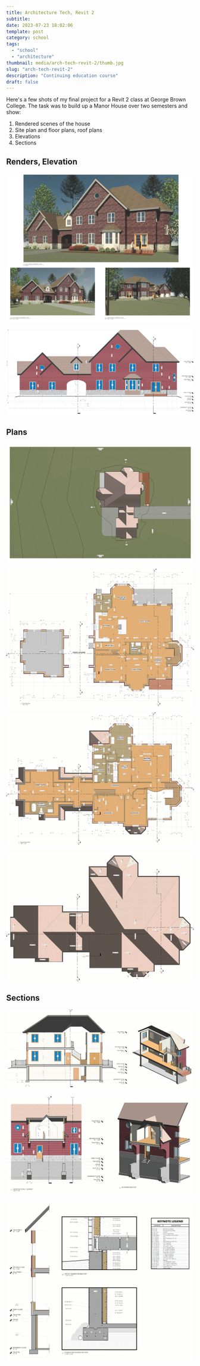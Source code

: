 ```yaml
---
title: Architecture Tech, Revit 2
subtitle:
date: 2023-07-23 18:02:06
template: post
category: school
tags:
  - "school"
  - "architecture"
thumbnail: media/arch-tech-revit-2/thumb.jpg
slug: "arch-tech-revit-2"
description: "Continuing education course"
draft: false
---
```


Here's a few shots of my final project for a Revit 2 class at George Brown College. The task was to build up a Manor House over two semesters and show:

1. Rendered scenes of the house
1. Site plan and floor plans, roof plans
1. Elevations
1. Sections

## Renders, Elevation

![Main page sketch](./01-renders.jpg)

![Main page sketch](./06-elevation.jpg)

## Plans

![Main page sketch](./02-site.jpg)

![Main page sketch](./03-1f-plan.jpg)

![Main page sketch](./04-2f-plan.jpg)

![Main page sketch](./05-roof.jpg)

## Sections

![Main page sketch](./07-entrance-section.jpg)

![Main page sketch](./08-dormer-section.jpg)

![Main page sketch](./09-wall-section.jpg)
